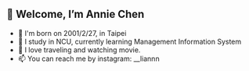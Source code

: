 ## 👋 Welcome, I’m Annie Chen
- 👀 I'm born on 2001/2/27, in Taipei
- 🌱 I study in NCU, currently learning Management Information System
- 💞️ I love traveling and watching movie.
- 📫 You can reach me by instagram: __liannn

<!---
lianchencc/lianchencc is a ✨ special ✨ repository because its `README.md` (this file) appears on your GitHub profile.
You can click the Preview link to take a look at your changes.
--->
